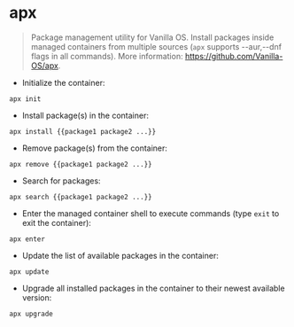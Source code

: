 # apx

> Package management utility for Vanilla OS.
> Install packages inside managed containers from multiple sources (`apx` supports --aur,--dnf flags in all commands).
> More information: <https://github.com/Vanilla-OS/apx>.

- Initialize the container:

`apx init`

- Install package(s) in the container:

`apx install {{package1 package2 ...}}`

- Remove package(s) from the container:

`apx remove {{package1 package2 ...}}`

- Search for packages:

`apx search {{package1 package2 ...}}`

- Enter the managed container shell to execute commands (type `exit` to exit the container):

`apx enter`

- Update the list of available packages in the container:

`apx update`

- Upgrade all installed packages in the container to their newest available version:

`apx upgrade`
